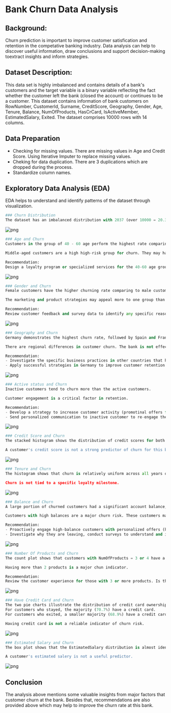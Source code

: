 # Bank Churn Data Analysis

## Background:
Churn prediction is important to improve customer satisfication and retention in the competative banking industry. Data analysis can help to discover useful information, draw conclusions and support decision-making toextract insights and inform strategies.

## Dataset Description:
This data set is highly imbalanced and contains details of a bank's customers and the target variable is a binary variable reflecting the fact whether the customer left the bank (closed the account) or continues to be a customer.
This dataset contains information of bank customers on RowNumber, CustomerId, Surname, CreditScore, Geography, Gender, Age, Tenure, Balance, NumOfProducts, HasCrCard, IsActiveMember, EstimatedSalary, Exited. The dataset comprises 10000 rows with 14 columns.

## Data Preparation
- Checking for missing values. There are missing values in Age and Credit Score. Using Iterative Imputer to replace missing values.
- Cheking for data duplication. There are 3 duplications which are dropped during the process.
- Standardize column names.

## Exploratory Data Analysis (EDA)
EDA helps to understand and identify patterns of the dataset through visualization.


```python
### Churn Distribution
The dataset has an imbalanced distribution with 2037 (over 10000 = 20.37%) exited customers.
```


    
![png](output_5_0.png)
    



    



```python
### Age and Churn
Customers in the group of 40 - 60 age perform the highest rate comparing to other groups of age.

Middle-aged customers are a high high-risk group for churn. They may have changing financial needs that the bank is not meeting, or seek new financial products and better deals.

Recommendation: 
Design a loyalty program or specialized services for the 40-60 age group.
```


    
![png](output_6_0.png)
    



    



```python
### Gender and Churn
Female customers have the higher churning rate comparing to male customers.

The marketing and product strategies may appeal more to one group than the other.

Recommendation:
Review customer feedback and survey data to identify any specific reasones.
```


    
![png](output_7_0.png)
    



    



```python
### Geography and Churn
Germany demonstrates the highest churn rate, followed by Spain and France.

There are regional differences in customer churn. The bank is not effectively retaining customers in Germany.

Recommendation:
- Investigate the specific business practices in other countries that has lower churn rate. 
- Apply successful strategies in Germany to improve customer retention.
```


    
![png](output_8_0.png)
    



    



```python
### Active status and Churn
Inactive customers tend to churn more than the active customers.

Customer engagement is a critical factor in retention.

Recommendation:
- Develop a strategy to increase customer activity (promotinal offers for inactive members,...)
- Send personalized communication to inactive customer to re-engage them with services.
```


    
![png](output_9_0.png)
    



    



```python
### Credit Score and Churn
The stacked histogram shows the distribution of credit scores for both churned and non-churned customers. The two groups seem to be fairly evenly distributed across the credit score range, with no significant concentration of churners at either the high or low end. The overlap between the "stayed" and "exited" segments is extensive.

A customer's credit score is not a strong predictor of churn for this bank.                                                                                                                                                                                    
```


    
![png](output_10_0.png)
    



```python
### Tenure and Churn
The histogram shows that churn is relatively uniform across all years of Tenure. There isn't a significant drop-off at a specific point.

Churn is not tied to a specific loyalty milestone.
```


    
![png](output_11_0.png)
    



```python
### Balance and Churn
A large portion of churned customers had a significant account balance, while most non-churned customers had a balance of zero.

Customers with high balances are a major churn risk. These customers may be leaving to find better interest rates, lower fees, or different services at other banks.

Recommendation:
- Proactively engage high-balance customers with personalized offers (higher interest rates, exclusive services,...).
- Investigate why they are leaving, conduct surveys to understand and improve product offerings.
```


    
![png](output_12_0.png)
    



```python
### Number Of Products and Churn
The count plot shows that customers with NumOfProducts = 3 or 4 have a very high churn rate. While customers with 1 or 2 products form the majority of the customer base, a significant portion of churners come from the multi-product group.

Having more than 2 products is a major chun indicator.

Recommendation:
Review the customer experience for those with 3 or more products. Is the system difficult to manage? Is there higher fees?
```


    
![png](output_13_0.png)
    



```python
### Have Credit Card and Churn 
The two pie charts illustrate the distribution of credit card ownership for customers who stayed and those who exited.
For customers who stayed, the majority (70.7%) have a credit card.
For customers who exited, a smaller majority (68.9%) have a credit card.

Having credit card is not a reliable indicator of churn risk.
```


    
![png](output_14_0.png)
    



```python
### Estimated Salary and Churn
The box plot shows that the EstimatedSalary distribution is almost identical for both churned and non-churned customers. The median, quartiles, and overall range are very similar between the two groups.

A customer's estimated salery is not a useful predictor.
```


    
![png](output_15_0.png)
    




## Conclusion
The analysis above mentions some valuable insights from major factors that customer churn at the bank. Besides that, recommendations are also provided above which may help to improve the churn rate at this bank.
